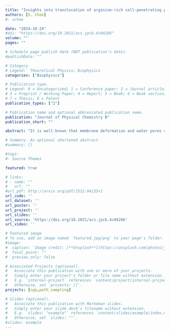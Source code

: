 ```yaml
---
title: "Insights into translocation of arginine-rich cell-penetrating peptides across a model membrane"
authors: [S. Choe]
#- schoe

date: "2024-10-24"
#doi: "https://doi.org/10.1021/acs.jpcb.4c04266"
volume: ""
pages: ""

# Schedule page publish date (NOT publication's date).
#publishDate: ""

# Category
# Legend:  Theoretical Physics; Biophysics
categories: ["Biophysics"]

# Publication type.
# Legend: 0 = Uncategorized; 1 = Conference paper; 2 = Journal article;
# 3 = Preprint / Working Paper; 4 = Report; 5 = Book; 6 = Book section;
# 7 = Thesis; 8 = Patent
publication_types: ["2"]

# Publication name and optional abbreviated publication name.
publication: "Journal of Physical Chemistry B"
publication_short: ""

abstract: "It is well-known that membrane deformation and water pores contribute to the spontaneous translocation of arginine-rich cell-penetrating peptides (CPPs). We confirm this through the observation of the spontaneous translocation of single R9 (nona-arginine) and Tat (48–60) peptides across a model membrane using the weighted ensemble (WE) method within all-atom molecular dynamics (MD) simulations. Furthermore, we demonstrate that membrane deformation and the presence of a water pore reduce the effective charge of the CPP and the bending rigidity of the model membrane during translocation. We find that R9 disturbs the model membrane more than Tat (48–60), leading to more efficient translocation of R9 across the model membrane."

# Summary. An optional shortened abstract.
#summary: []

#tags:
#- Source Themes

featured: true

# links:
# - name: ""
#   url: ""
#url_pdf: http://arxiv.org/pdf/1512.04133v1
url_code: ''
url_dataset: ''
url_poster: ''
url_project: ''
url_slides: ''
url_source: 'https://doi.org/10.1021/acs.jpcb.4c04266'
url_video: ''

# Featured image
# To use, add an image named `featured.jpg/png` to your page's folder.
#image:
#  caption: 'Image credit: [**Unsplash**](https://unsplash.com/photos/jdD8gXaTZsc)'
#  focal_point: ""
#  preview_only: false

# Associated Projects (optional).
#   Associate this publication with one or more of your projects.
#   Simply enter your project's folder or file name without extension.
#   E.g. `internal-project` references `content/project/internal-project/index.md`.
#   Otherwise, set `projects: []`.
projects: [cpp,path_sampling]

# Slides (optional).
#   Associate this publication with Markdown slides.
#   Simply enter your slide deck's filename without extension.
#   E.g. `slides: "example"` references `content/slides/example/index.md`.
#   Otherwise, set `slides: ""`.
#slides: example
---
```




